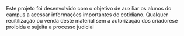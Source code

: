 Este projeto foi desenvolvido com o objetivo de auxiliar os alunos do campus a acessar informações importantes do cotidiano.
Qualquer reuitilização ou venda deste material sem a autorização dos criadoresé proibida e sujeita a processo judicial
